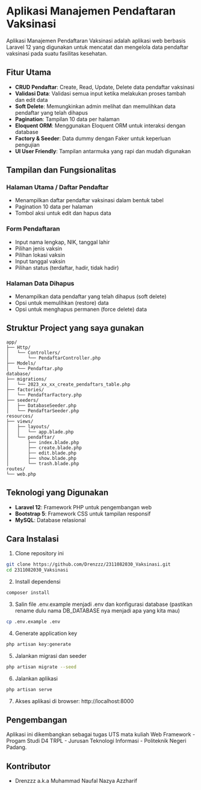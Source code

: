 # Aplikasi Manajemen Pendaftaran Vaksinasi

Aplikasi Manajemen Pendaftaran Vaksinasi adalah aplikasi web berbasis Laravel 12 yang digunakan untuk mencatat dan mengelola data pendaftar vaksinasi pada suatu fasilitas kesehatan.

## Fitur Utama

- **CRUD Pendaftar**: Create, Read, Update, Delete data pendaftar vaksinasi
- **Validasi Data**: Validasi semua input ketika melakukan proses tambah dan edit data
- **Soft Delete**: Memungkinkan admin melihat dan memulihkan data pendaftar yang telah dihapus
- **Pagination**: Tampilan 10 data per halaman
- **Eloquent ORM**: Menggunakan Eloquent ORM untuk interaksi dengan database
- **Factory & Seeder**: Data dummy dengan Faker untuk keperluan pengujian
- **UI User Friendly**: Tampilan antarmuka yang rapi dan mudah digunakan

## Tampilan dan Fungsionalitas

### Halaman Utama / Daftar Pendaftar
- Menampilkan daftar pendaftar vaksinasi dalam bentuk tabel
- Pagination 10 data per halaman
- Tombol aksi untuk edit dan hapus data

### Form Pendaftaran
- Input nama lengkap, NIK, tanggal lahir
- Pilihan jenis vaksin
- Pilihan lokasi vaksin
- Input tanggal vaksin
- Pilihan status (terdaftar, hadir, tidak hadir)

### Halaman Data Dihapus
- Menampilkan data pendaftar yang telah dihapus (soft delete)
- Opsi untuk memulihkan (restore) data
- Opsi untuk menghapus permanen (force delete) data

## Struktur Project yang saya gunakan

```
app/
├── Http/
│   └── Controllers/
│       └── PendaftarController.php
├── Models/
│   └── Pendaftar.php
database/
├── migrations/
│   └── 2023_xx_xx_create_pendaftars_table.php
├── factories/
│   └── PendaftarFactory.php
├── seeders/
│   ├── DatabaseSeeder.php
│   └── PendaftarSeeder.php
resources/
├── views/
│   ├── layouts/
│   │   └── app.blade.php
│   └── pendaftar/
│       ├── index.blade.php
│       ├── create.blade.php
│       ├── edit.blade.php
│       ├── show.blade.php
│       └── trash.blade.php
routes/
└── web.php
```

## Teknologi yang Digunakan

- **Laravel 12**: Framework PHP untuk pengembangan web
- **Bootstrap 5**: Framework CSS untuk tampilan responsif
- **MySQL**: Database relasional

## Cara Instalasi

1. Clone repository ini
```bash
git clone https://github.com/Drenzzz/2311082030_Vaksinasi.git
cd 2311082030_Vaksinasi
```

2. Install dependensi
```bash
composer install
```

3. Salin file .env.example menjadi .env dan konfigurasi database (pastikan rename dulu nama DB_DATABASE nya menjadi apa yang kita mau)
```bash
cp .env.example .env
```

4. Generate application key
```bash
php artisan key:generate
```

5. Jalankan migrasi dan seeder
```bash
php artisan migrate --seed
```

6. Jalankan aplikasi
```bash
php artisan serve
```

7. Akses aplikasi di browser: http://localhost:8000

## Pengembangan

Aplikasi ini dikembangkan sebagai tugas UTS mata kuliah Web Framework - Progam Studi D4 TRPL - Jurusan Teknologi Informasi - Politeknik Negeri Padang.

## Kontributor

- Drenzzz a.k.a Muhammad Naufal Nazya Azzharif
